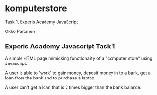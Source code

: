# komputerstore

Task 1, Experis Academy JavaScript

Okko Partanen

## Experis Academy Javascript Task 1

A simple HTML page mimicking functionality of a "computer store" using Javascript.

A user is able to 'work' to gain money, deposit money in to a bank, get a loan from the bank and to purchase a laptop.

A user can't get a loan that is 2 times bigger than the bank balance.
